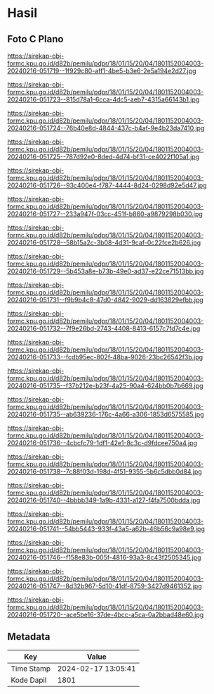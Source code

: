 # Hasil

## Foto C Plano

https://sirekap-obj-formc.kpu.go.id/d82b/pemilu/pdpr/18/01/15/20/04/1801152004003-20240216-051719--1f929c80-aff1-4be5-b3e6-2e5a194e2d27.jpg

https://sirekap-obj-formc.kpu.go.id/d82b/pemilu/pdpr/18/01/15/20/04/1801152004003-20240216-051723--815d78a1-6cca-4dc5-aeb7-4315a66143b1.jpg

https://sirekap-obj-formc.kpu.go.id/d82b/pemilu/pdpr/18/01/15/20/04/1801152004003-20240216-051724--76b40e8d-4844-437c-b4af-9e4b23da7410.jpg

https://sirekap-obj-formc.kpu.go.id/d82b/pemilu/pdpr/18/01/15/20/04/1801152004003-20240216-051725--787d92e0-8ded-4d74-bf31-ce4022f105a1.jpg

https://sirekap-obj-formc.kpu.go.id/d82b/pemilu/pdpr/18/01/15/20/04/1801152004003-20240216-051726--93c400e4-f787-4444-8d24-0298d92e5d47.jpg

https://sirekap-obj-formc.kpu.go.id/d82b/pemilu/pdpr/18/01/15/20/04/1801152004003-20240216-051727--233a947f-03cc-451f-b860-a9879298b030.jpg

https://sirekap-obj-formc.kpu.go.id/d82b/pemilu/pdpr/18/01/15/20/04/1801152004003-20240216-051728--58b15a2c-3b08-4d31-9caf-0c22fce2b626.jpg

https://sirekap-obj-formc.kpu.go.id/d82b/pemilu/pdpr/18/01/15/20/04/1801152004003-20240216-051729--5b453a8e-b73b-49e0-ad37-e22ce71513bb.jpg

https://sirekap-obj-formc.kpu.go.id/d82b/pemilu/pdpr/18/01/15/20/04/1801152004003-20240216-051731--f9b9b4c8-47d0-4842-9029-dd163829efbb.jpg

https://sirekap-obj-formc.kpu.go.id/d82b/pemilu/pdpr/18/01/15/20/04/1801152004003-20240216-051732--7f9e26bd-2743-4408-8413-6157c7fd7c4e.jpg

https://sirekap-obj-formc.kpu.go.id/d82b/pemilu/pdpr/18/01/15/20/04/1801152004003-20240216-051733--fcdb95ec-802f-48ba-9026-23bc26542f3b.jpg

https://sirekap-obj-formc.kpu.go.id/d82b/pemilu/pdpr/18/01/15/20/04/1801152004003-20240216-051735--f37b212e-b23f-4a25-90a4-624bb0b7b669.jpg

https://sirekap-obj-formc.kpu.go.id/d82b/pemilu/pdpr/18/01/15/20/04/1801152004003-20240216-051735--ab639236-176c-4a66-a306-1853d6575585.jpg

https://sirekap-obj-formc.kpu.go.id/d82b/pemilu/pdpr/18/01/15/20/04/1801152004003-20240216-051736--4cbcfc79-1df1-42e1-8c3c-d9fdcee750a4.jpg

https://sirekap-obj-formc.kpu.go.id/d82b/pemilu/pdpr/18/01/15/20/04/1801152004003-20240216-051738--7c88f03d-198d-4f51-9355-5b6c5dbb0d84.jpg

https://sirekap-obj-formc.kpu.go.id/d82b/pemilu/pdpr/18/01/15/20/04/1801152004003-20240216-051740--4bbbb349-1a9b-4331-a127-f4fa7500bdda.jpg

https://sirekap-obj-formc.kpu.go.id/d82b/pemilu/pdpr/18/01/15/20/04/1801152004003-20240216-051741--54bb5443-933f-43a5-a62b-46b56c9a98e9.jpg

https://sirekap-obj-formc.kpu.go.id/d82b/pemilu/pdpr/18/01/15/20/04/1801152004003-20240216-051746--f158e83b-005f-4816-93a3-8c43f2505345.jpg

https://sirekap-obj-formc.kpu.go.id/d82b/pemilu/pdpr/18/01/15/20/04/1801152004003-20240216-051747--8d32b967-5d10-41df-8759-3427d9461352.jpg

https://sirekap-obj-formc.kpu.go.id/d82b/pemilu/pdpr/18/01/15/20/04/1801152004003-20240216-051720--ace5be16-37de-4bcc-a5ca-0a2bbad48e60.jpg


## Metadata

| Key        | Value               |
| ---------- | ------------------- |
| Time Stamp | 2024-02-17 13:05:41 |
| Kode Dapil | 1801                |



